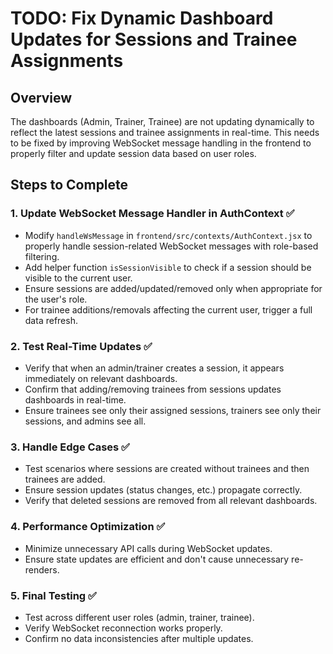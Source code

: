 # TODO: Fix Dynamic Dashboard Updates for Sessions and Trainee Assignments

## Overview
The dashboards (Admin, Trainer, Trainee) are not updating dynamically to reflect the latest sessions and trainee assignments in real-time. This needs to be fixed by improving WebSocket message handling in the frontend to properly filter and update session data based on user roles.

## Steps to Complete

### 1. Update WebSocket Message Handler in AuthContext ✅
- Modify `handleWsMessage` in `frontend/src/contexts/AuthContext.jsx` to properly handle session-related WebSocket messages with role-based filtering.
- Add helper function `isSessionVisible` to check if a session should be visible to the current user.
- Ensure sessions are added/updated/removed only when appropriate for the user's role.
- For trainee additions/removals affecting the current user, trigger a full data refresh.

### 2. Test Real-Time Updates ✅
- Verify that when an admin/trainer creates a session, it appears immediately on relevant dashboards.
- Confirm that adding/removing trainees from sessions updates dashboards in real-time.
- Ensure trainees see only their assigned sessions, trainers see only their sessions, and admins see all.

### 3. Handle Edge Cases ✅
- Test scenarios where sessions are created without trainees and then trainees are added.
- Ensure session updates (status changes, etc.) propagate correctly.
- Verify that deleted sessions are removed from all relevant dashboards.

### 4. Performance Optimization ✅
- Minimize unnecessary API calls during WebSocket updates.
- Ensure state updates are efficient and don't cause unnecessary re-renders.

### 5. Final Testing ✅
- Test across different user roles (admin, trainer, trainee).
- Verify WebSocket reconnection works properly.
- Confirm no data inconsistencies after multiple updates.
